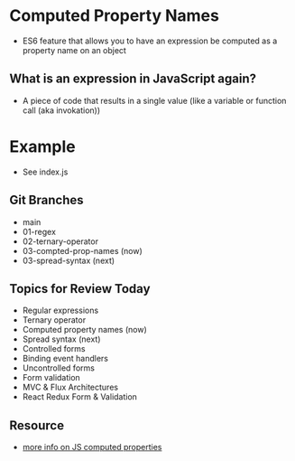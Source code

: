 # Computed Property Names
* ES6 feature that allows you to have an expression be computed as a property name on an object

## What is an expression in JavaScript again?
* A piece of code that results in a single value (like a variable or function call (aka invokation))

# Example
* See index.js

## Git Branches
* main
* 01-regex 
* 02-ternary-operator
* 03-compted-prop-names (now)
* 03-spread-syntax (next)

## Topics for Review Today
* Regular expressions 
* Ternary operator
* Computed property names (now)
* Spread syntax (next)
* Controlled forms
* Binding event handlers
* Uncontrolled forms
* Form validation
* MVC & Flux Architectures
* React Redux Form & Validation

## Resource
* [more info on JS computed properties](https://medium.com/dailyjs/how-to-use-javascript-computed-properties-8f6f096379e3)

